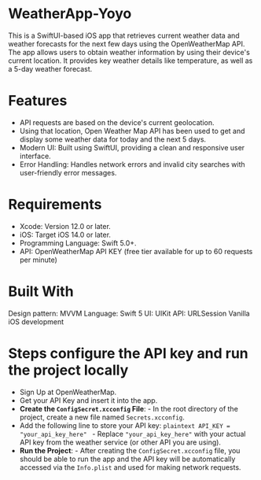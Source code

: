 # WeatherApp-Yoyo
This is a SwiftUI-based iOS app that retrieves current weather data and weather forecasts for the next few days using the OpenWeatherMap API. The app allows users to obtain weather information by using their device's current location. It provides key weather details like temperature, as well as a 5-day weather forecast.

# Features
- API requests are based on the device's current geolocation.
- Using that location, Open Weather Map API has been used to get and display some weather data for today and the next 5 days.
- Modern UI: Built using SwiftUI, providing a clean and responsive user interface.
- Error Handling: Handles network errors and invalid city searches with user-friendly error messages.

# Requirements
- Xcode: Version 12.0 or later.
- iOS: Target iOS 14.0 or later.
- Programming Language: Swift 5.0+.
- API: OpenWeatherMap API KEY (free tier available for up to 60 requests per minute)

# Built With
Design pattern: MVVM
Language: Swift 5
UI: UIKit
API: URLSession
Vanilla iOS development

# Steps configure the API key and run the project locally
- Sign Up at OpenWeatherMap.
- Get your API Key and insert it into the app.
-  **Create the `ConfigSecret.xcconfig` File**: - In the root directory of the project, create a new file named `Secrets.xcconfig`.
- Add the following line to store your API key: ```plaintext API_KEY = "your_api_key_here" ``` - Replace `"your_api_key_here"` with your actual API key from the weather service (or other API you are using).
- **Run the Project**: - After creating the `ConfigSecret.xcconfig` file, you should be able to run the app and the API key will be automatically accessed via the `Info.plist` and used for making network requests. 


  


